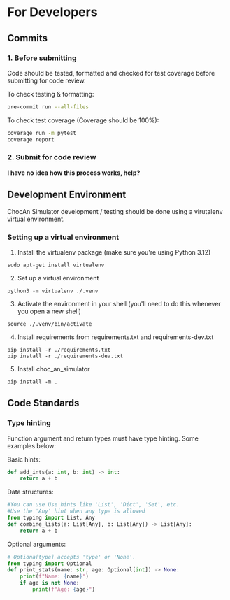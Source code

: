 # For Developers

## Commits

### 1. Before submitting
Code should be tested, formatted and checked for test coverage before submitting for code review.

To check testing & formatting:
```bash
pre-commit run --all-files
```
To check test coverage (Coverage should be 100%):
```bash
coverage run -m pytest
coverage report
```
### 2. Submit for code review

**I have no idea how this process works, help?**

## Development Environment
ChocAn Simulator development / testing should be done using a virutalenv virtual environment.
### Setting up a virtual environment
1) Install the virtualenv package (make sure you're using Python 3.12)

```
sudo apt-get install virtualenv
```

2) Set up a virtual environment

```
python3 -m virtualenv ./.venv
```

3) Activate the environment in your shell (you'll need to do this whenever you open a new shell)

```
source ./.venv/bin/activate
```

4) Install requirements from requirements.txt and requirements-dev.txt

```
pip install -r ./requirements.txt
pip install -r ./requirements-dev.txt
```

5) Install choc_an_simulator

```
pip install -m .
```

## Code Standards

### Type hinting

Function argument and return types must have type hinting. Some examples below:

Basic hints:
```python
def add_ints(a: int, b: int) -> int:
    return a + b
```
Data structures:
```python
#You can use Use hints like 'List', 'Dict', 'Set', etc.
#Use the 'Any' hint when any type is allowed
from typing import List, Any
def combine_lists(a: List[Any], b: List[Any]) -> List[Any]:
    return a + b
```
Optional arguments:
```python
# Optiona[type] accepts 'type' or 'None'.
from typing import Optional
def print_stats(name: str, age: Optional[int]) -> None:
    print(f"Name: {name}")
    if age is not None:
        print(f"Age: {age}")
```
